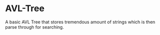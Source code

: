 # AVL-Tree
A basic AVL Tree that stores tremendous amount of strings which is then parse through for searching.
